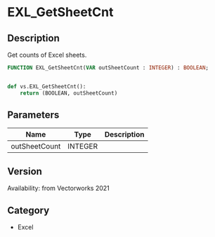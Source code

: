 # EXL_GetSheetCnt

## Description
Get counts of Excel sheets.

```pascal
FUNCTION EXL_GetSheetCnt(VAR outSheetCount : INTEGER) : BOOLEAN;
```

```python

def vs.EXL_GetSheetCnt():
    return (BOOLEAN, outSheetCount)
```

## Parameters
|Name|Type|Description|
|---|---|---|
|outSheetCount|INTEGER||

## Version
Availability: from Vectorworks 2021
## Category
* Excel

